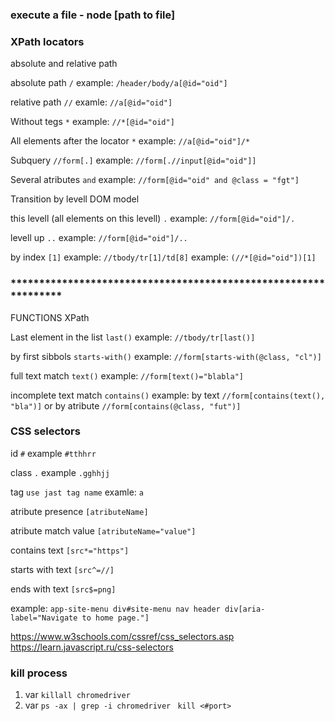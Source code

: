 ### execute a file - node [path to file]

### XPath locators

absolute and relative path

absolute path
`/` example: `/header/body/a[@id="oid"]`

relative path
`//` examle: `//a[@id="oid"]`

Without tegs
`*` example: `//*[@id="oid"]`  

All elements after the locator
`*` example: `//a[@id="oid"]/*`

Subquery
`//form[.]` example: `//form[.//input[@id="oid"]]`   

Several atributes 
`and` example: `//form[@id="oid" and @class = "fgt"]`   

Transition by levell DOM model

this levell (all elements on this levell)
`.` example: `//form[@id="oid"]/.` 

levell up 
`..` example: `//form[@id="oid"]/..` 

by index
`[1]` example: `//tbody/tr[1]/td[8]`  example: `(//*[@id="oid"])[1]`

### ****************************************************************

FUNCTIONS XPath

Last element in the list 
`last()` example: `//tbody/tr[last()]` 

by first sibbols
`starts-with()` example: `//form[starts-with(@class, "cl")]` 

full text match
`text()`  example: `//form[text()="blabla"]`

incomplete text match
`contains()` example: by text `//form[contains(text(), "bla")]` or by atribute `//form[contains(@class, "fut")]`


### CSS selectors

id
`#` example `#tthhrr`

class
`.` example `.gghhjj`

tag
`use jast tag name` examle: `a`

atribute presence
`[atributeName]`

atribute match value
`[atributeName="value"]`

contains text
`[src*="https"]`

starts with text
`[src^=//]`

ends with text
`[src$=png]`

example: `app-site-menu div#site-menu nav header div[aria-label="Navigate to home page."]`

https://www.w3schools.com/cssref/css_selectors.asp
https://learn.javascript.ru/css-selectors

### kill process 
1. var
`killall chromedriver`
2. var
`ps -ax | grep -i chromedriver `
`kill <#port>`